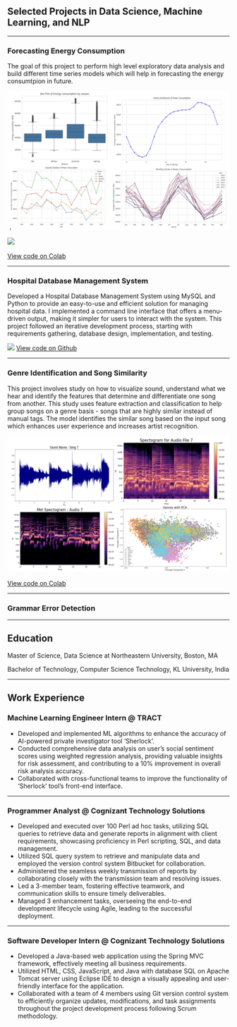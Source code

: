 ## Selected Projects in Data Science, Machine Learning, and NLP
---
### Forecasting Energy Consumption
The goal of this project to perform high level exploratory data analysis and build different time series models which will help in forecasting the energy consumtpion in future.

<img src="images/img1.png?raw=true" />

[![](https://img.shields.io/badge/Python-white?logo=Python)](#)

[View code on Colab](https://colab.research.google.com/drive/12t4xi6aQPqUbIEAZOjPsRxsOnn3FYj00#scrollTo=tODy1xDxmD4b)

---
### Hospital Database Management System
Developed a Hospital Database Management System using MySQL and Python to provide an easy-to-use and efficient solution for managing hospital data. I implemented a command line interface that offers a menu-driven output, making it simpler for users to interact with the system. This project followed an iterative development process, starting with requirements gathering, database design, implementation, and testing.

[![](https://img.shields.io/badge/Python-white?logo=Python)](#)
[View code on Github](https://github.com/sravanichinnu/Hospital-Database-Management-System)

---
### Genre Identification and Song Similarity
This project involves study on how to visualize sound, understand what we hear and identify the features that determine and differentiate one song from another. This study uses feature extraction and classification to help group songs on a genre basis - songs that are highly similar instead of manual tags. The model identifies the similar song based on the input song which enhances user experience and increases artist recognition.

<img src="images/img2.png?raw=true" />

[View code on Colab](https://colab.research.google.com/drive/1G_5Id5mjf0A5yzE_J1KFXrp7_3-9xZSW#scrollTo=uNg6dKy1zQie)

---
### Grammar Error Detection

---
## Education
Master of Science, Data Science at Northeastern University, Boston, MA

Bachelor of Technology, Computer Science Technology, KL University, India

---
## Work Experience
### Machine Learning Engineer Intern @ TRACT
- Developed and implemented ML algorithms to enhance the accuracy of AI-powered private investigator tool ‘Sherlock’.
- Conducted comprehensive data analysis on user’s social sentiment scores using weighted regression analysis, providing valuable insights for risk assessment, and contributing to a 10% improvement in overall risk analysis accuracy.
- Collaborated with cross-functional teams to improve the functionality of ‘Sherlock’ tool’s front-end interface.
---
### Programmer Analyst @ Cognizant Technology Solutions
- Developed and executed over 100 Perl ad hoc tasks, utilizing SQL queries to retrieve data and generate reports in alignment with client requirements, showcasing proficiency in Perl scripting, SQL, and data management.
- Utilized SQL query system to retrieve and manipulate data and employed the version control system Bitbucket for collaboration.
- Administered the seamless weekly transmission of reports by collaborating closely with the transmission team and resolving issues.
- Led a 3-member team, fostering effective teamwork, and communication skills to ensure timely deliverables.
- Managed 3 enhancement tasks, overseeing the end-to-end development lifecycle using Agile, leading to the successful deployment.
---
### Software Developer Intern @ Cognizant Technology Solutions
- Developed a Java-based web application using the Spring MVC framework, effectively meeting all business requirements.
- Utilized HTML, CSS, JavaScript, and Java with database SQL on Apache Tomcat server using Eclipse IDE to design a visually appealing and user-friendly interface for the application.
- Collaborated with a team of 4 members using Git version control system to efficiently organize updates, modifications, and task assignments throughout the project development process following Scrum methodology.







